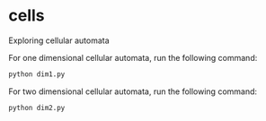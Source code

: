 # cells
Exploring cellular automata

For one dimensional cellular automata, run the following command:

``` bash
python dim1.py
```

For two dimensional cellular automata, run the following command:

``` bash
python dim2.py
```
